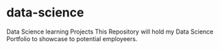 # data-science
Data Science learning Projects
This Repository will hold my Data Science Portfolio to showcase to potential employeers.
